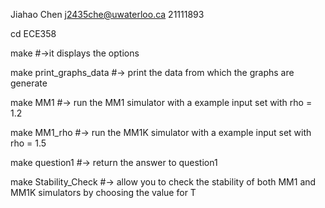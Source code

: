 Jiahao Chen j2435che@uwaterloo.ca 21111893

cd ECE358

make #->it displays the options

make print_graphs_data #-> print the data from which the graphs are generate

make MM1 #-> run the MM1 simulator with a example input set with rho = 1.2

make MM1_rho #-> run the MM1K simulator with a example input set with rho = 1.5

make question1 #-> return the answer to question1

make Stability_Check #-> allow you to check the stability of both MM1 and MM1K simulators by choosing the value for T
